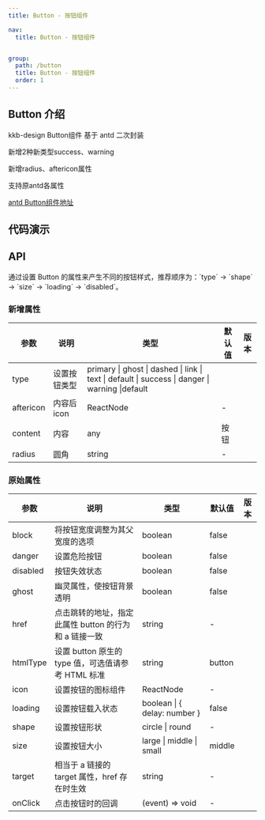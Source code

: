 ```yaml
---
title: Button - 按钮组件

nav:
  title: Button - 按钮组件


group:
  path: /button
  title: Button - 按钮组件
  order: 1
---
```


## Button 介绍

<p>kkb-design Button组件 基于 antd 二次封装</p>
<p>新增2种新类型success、warning</p>
<p>新增radius、aftericon属性</p>
<p>支持原antd各属性</p>
<a href="https://ant.design/components/button-cn/" target="_black">antd Button组件地址</a>

## 代码演示
<code src='./demo/type' title='新增五种新类型' desc='新增2种类型success、warning'></code>
<code src='./demo/index' title='案例' desc='综合使用'></code>

## API
<p>通过设置 Button 的属性来产生不同的按钮样式，推荐顺序为：`type` -> `shape` -> `size` -> `loading` -> `disabled`。</p>

### 新增属性

| 参数           | 说明                  | 类型     | 默认值      | 版本  |
| -------------- | -------------------- | -------- | --------- | ---- |
| type |设置按钮类型    |primary \| ghost \| dashed \| link \| text \| default \| success \| danger \| warning \|default|      |
| aftericon |内容后icon| ReactNode|   -   |
| content |内容| any|   按钮   |
| radius |圆角| string|  -    |

### 原始属性
| 参数           | 说明                  | 类型     | 默认值      | 版本  |
| -------------- | -------------------- | -------- | --------- | ---- |
|block|将按钮宽度调整为其父宽度的选项|boolean|false|
|danger|设置危险按钮|boolean|false|
|disabled |按钮失效状态 |boolean |false|
|ghost|幽灵属性，使按钮背景透明|boolean |false|
|href|点击跳转的地址，指定此属性 button 的行为和 a 链接一致|string|-|
|htmlType|设置 button 原生的 type 值，可选值请参考 HTML 标准|string|button|
|icon|设置按钮的图标组件|ReactNode|-|
|loading|设置按钮载入状态|boolean \| { delay: number }|false|
|shape|设置按钮形状|circle \| round|-|
|size|设置按钮大小|large \| middle \| small|middle|
|target|相当于 a 链接的 target 属性，href 存在时生效|string|-|
|onClick|点击按钮时的回调|(event) => void|-|

